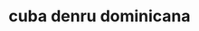 ---
pid: LLP415
title: cuba denru dominicana
location_transcription: Republica dominicana
zipcode: '19120'
outside_phl: 
neighborhood: Logan,Olney
age: '13'
age_range: 13-19
instagram: 
image_file_name: LLP_415.jpg
proposal_transcription: 
topic: Race Ethnicity
topic_summary: '0'
type: Conceptual
keywords_other: flag, dominican republic
credit: Edwin
image_labels: 
twitter: 
facebook: 
permalink: "/monuments/llp415/"
layout: item-page
---